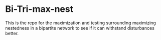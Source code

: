 # Bi-Tri-max-nest
This is the repo for the maximization and testing surrounding maximizing nestedness in a bipartite network to see if it can withstand disturbances better.
